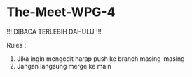# The-Meet-WPG-4

!!! DIBACA TERLEBIH DAHULU  !!!

Rules : 
1. Jika ingin mengedit harap push ke branch masing-masing
2. Jangan langsung merge ke main
